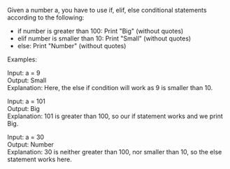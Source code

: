 Given a number a, you have to use if, elif, else conditional statements according to the following:  
- if number is greater than 100: Print "Big" (without quotes)  
- elif number is smaller than 10: Print "Small" (without quotes)  
- else: Print "Number" (without quotes)  

Examples:

Input: a = 9  
Output: Small  
Explanation: Here, the else if condition will work as 9 is smaller than 10.

Input: a = 101  
Output: Big  
Explanation: 101 is greater than 100, so our if statement works and we print Big.

Input: a = 30  
Output: Number  
Explanation: 30 is neither greater than 100, nor smaller than 10, so the else statement works here.
